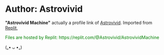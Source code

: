 <h1>Author: Astrovivid</h1>

<p><b>"Astrovivid Machine"</b> actually a profile link of <a href="https://github.com/Astrovivid">Astrovivid</a>. Imported from <a href="https://replit.com">Replit</a>,</p>

<p style="color:green;">Files are hosted by Replit: https://replit.com/@Astrovivid/AstrovividMachine </p> 

(„• ᴗ •„)
